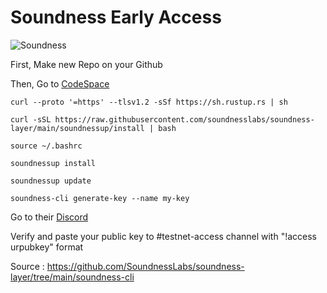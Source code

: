 # Soundness Early Access

![Soundness](https://pbs.twimg.com/profile_banners/1816195496828100613/1739868318/1500x500)

First, Make new Repo on your Github

Then, Go to <a href="https://github.com/codespaces" target="_blank">CodeSpace</a>

```
curl --proto '=https' --tlsv1.2 -sSf https://sh.rustup.rs | sh
```
```
curl -sSL https://raw.githubusercontent.com/soundnesslabs/soundness-layer/main/soundnessup/install | bash
```
```
source ~/.bashrc
```
```
soundnessup install
```
```
soundnessup update
```
```
soundness-cli generate-key --name my-key
```

Go to their <a href="https://discord.gg/3bxUgS4h" target="_blank">Discord</a>

Verify and paste your public key to #testnet-access channel with "!access urpubkey" format

Source : https://github.com/SoundnessLabs/soundness-layer/tree/main/soundness-cli
